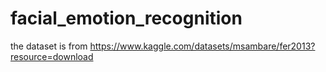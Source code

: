 # facial_emotion_recognition
the dataset is from https://www.kaggle.com/datasets/msambare/fer2013?resource=download
